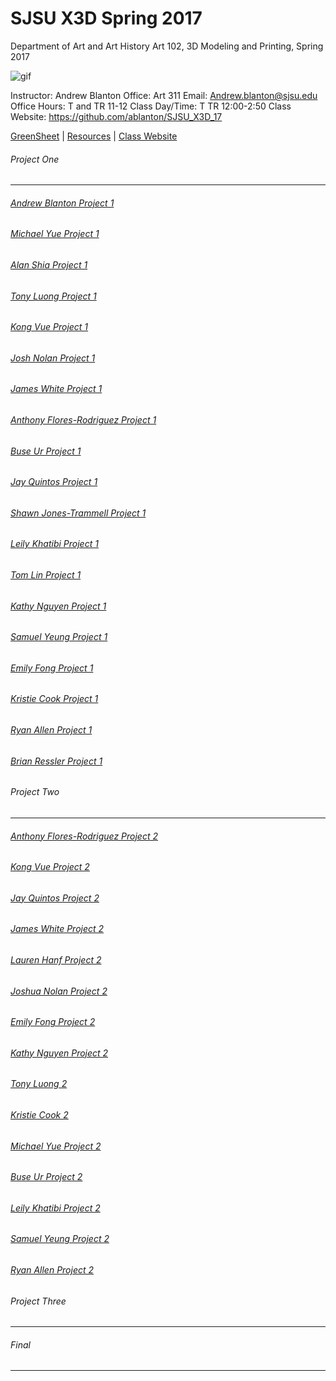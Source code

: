 **SJSU X3D Spring 2017**
======================
Department of Art and Art History
Art 102, 3D Modeling and Printing, Spring 2017

![gif](http://i.imgur.com/TuOehiT.gif)

Instructor: Andrew Blanton
Office: Art 311
Email: Andrew.blanton@sjsu.edu
Office Hours: T and TR 11-12
Class Day/Time: T TR 12:00-2:50
Class Website: https://github.com/ablanton/SJSU_X3D_17

[GreenSheet](https://github.com/ablanton/SJSU_X3D_17/blob/master/GREENSHEET.md)
| [Resources](https://github.com/ablanton/SJSU_X3D_17/blob/master/RESOURCES.md)
| [Class Website](https://github.com/ablanton/SJSU_X3D_17)

###### Project One
------------------
###### [Andrew Blanton Project 1](https://github.com/ablanton/SJSU_X3D_17/blob/master/Project_One/SJSU_X3D_Project_1.pdf)
###### [Michael Yue Project 1](https://github.com/ablanton/SJSU_X3D_17/blob/master/Project_One/Michael_Yue%20First%20Project.pdf)
###### [Alan Shia Project 1](https://github.com/ablanton/SJSU_X3D_17/blob/master/Project_One/AlanShiaProjectOne.pdf)
###### [Tony Luong Project 1](https://github.com/ablanton/SJSU_X3D_17/blob/master/Project_One/TonyLuongProjectOne.pdf)
###### [Kong Vue Project 1](https://github.com/ablanton/SJSU_X3D_17/blob/master/Project_One/KongProject1.pdf)
###### [Josh Nolan Project 1](https://github.com/ablanton/SJSU_X3D_17/blob/master/Project_One/JoshNolan_Gallery_New.pdf)
###### [James White Project 1](https://github.com/ablanton/SJSU_X3D_17/blob/master/Project_One/JamesWhiteProjectOne.pdf)
###### [Anthony Flores-Rodriguez Project 1](https://github.com/ablanton/SJSU_X3D_17/blob/master/Project_One/AnthonyFloresProjectOne.pdf)
###### [Buse Ur Project 1](https://github.com/ablanton/SJSU_X3D_17/blob/master/Project_One/Project1_UrBuse1.pdf)
###### [Jay Quintos Project 1](https://github.com/ablanton/SJSU_X3D_17/blob/master/Project_One/JayQuintosProjectOne.pdf)
###### [Shawn Jones-Trammell Project 1](https://github.com/ablanton/SJSU_X3D_17/blob/master/Project_One/ShawnJonesProject1.pdf)
###### [Leily Khatibi Project 1](https://github.com/ablanton/SJSU_X3D_17/blob/master/Project_One/LeilyKhatibiProjectOne.md)
###### [Tom Lin Project 1](https://github.com/ablanton/SJSU_X3D_17/blob/master/Project_One/tlin_proj01_hands-of-fare)
###### [Kathy Nguyen Project 1](https://github.com/ablanton/SJSU_X3D_17/blob/master/Project_One/project1kathynguyen.pdf)
###### [Samuel Yeung Project 1](https://github.com/ablanton/SJSU_X3D_17/blob/master/Project_One/SamuelYeungProjectOne.pdf)
###### [Emily Fong Project 1](https://github.com/ablanton/SJSU_X3D_17/blob/master/Project_One/EmilyFongProjectOne.pdf)
###### [Kristie Cook Project 1](https://github.com/ablanton/SJSU_X3D_17/blob/master/Project_One/KristieCookProjectOne.pdf)
###### [Ryan Allen Project 1](https://github.com/ablanton/SJSU_X3D_17/blob/master/Project_One/RyanAllenProjectOne.pdf)
###### [Brian Ressler Project 1](https://github.com/ablanton/SJSU_X3D_17/blob/master/Project_One/BrianResslerProjectOne.pdf)

###### Project Two
------------------
###### [Anthony Flores-Rodriguez Project 2](https://vimeo.com/209701404)
###### [Kong Vue Project 2](https://vimeo.com/209772870)
###### [Jay Quintos Project 2](https://vimeo.com/209699885)
###### [James White Project 2](https://vimeo.com/209788194)
###### [Lauren Hanf Project 2](https://vimeo.com/209774510)
###### [Joshua Nolan Project 2](https://vimeo.com/211544417)
###### [Emily Fong Project 2](https://vimeo.com/209688947)
###### [Kathy Nguyen Project 2](https://vimeo.com/209796984)
###### [Tony Luong 2](https://vimeo.com/209803124)
###### [Kristie Cook 2](https://vimeo.com/209441623)
###### [Michael Yue Project 2](https://vimeo.com/209791959?activityReferer=1)
###### [Buse Ur Project 2](https://vimeo.com/211506769)
###### [Leily Khatibi Project 2](https://vimeo.com/209944603)
###### [Samuel Yeung Project 2](https://vimeo.com/209819982)
###### [Ryan Allen Project 2](https://vimeo.com/210396551)

###### Project Three
--------------------

###### Final
------------
